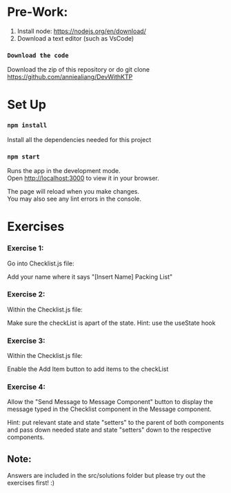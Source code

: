# Pre-Work:
1. Install node: https://nodejs.org/en/download/
2. Download a text editor (such as VsCode)
### `Download the code`
Download the zip of this repository or do git clone https://github.com/anniealiang/DevWithKTP



# Set Up 

### `npm install`
Install all the dependencies needed for this project

### `npm start`

Runs the app in the development mode.\
Open [http://localhost:3000](http://localhost:3000) to view it in your browser.

The page will reload when you make changes.\
You may also see any lint errors in the console.

# Exercises
### Exercise 1: 
Go into Checklist.js file:

Add your name where it says "[Insert Name] Packing List"

### Exercise 2:
Within the Checklist.js file:

Make sure the checkList is apart of the state. Hint: use the useState hook

### Exercise 3:
Within the Checklist.js file:

Enable the Add Item button to add items to the checkList


### Exercise 4:
Allow the "Send Message to Message Component" button to display the message typed in the Checklist component in the Message component. 

Hint: put relevant state and state "setters" to the parent of both components and pass down needed state and state "setters" down to the respective components.

## Note:

Answers are included in the src/solutions folder but please try out the exercises first! :)

